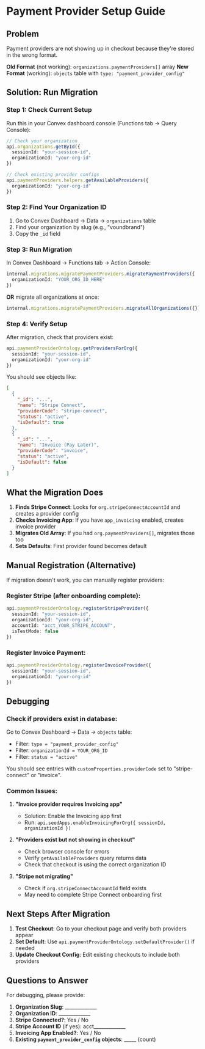 # Payment Provider Setup Guide

## Problem
Payment providers are not showing up in checkout because they're stored in the wrong format.

**Old Format** (not working): `organizations.paymentProviders[]` array
**New Format** (working): `objects` table with `type: "payment_provider_config"`

## Solution: Run Migration

### Step 1: Check Current Setup

Run this in your Convex dashboard console (Functions tab → Query Console):

```typescript
// Check your organization
api.organizations.getById({
  sessionId: "your-session-id",
  organizationId: "your-org-id"
})

// Check existing provider configs
api.paymentProviders.helpers.getAvailableProviders({
  organizationId: "your-org-id"
})
```

### Step 2: Find Your Organization ID

1. Go to Convex Dashboard → Data → `organizations` table
2. Find your organization by slug (e.g., "voundbrand")
3. Copy the `_id` field

### Step 3: Run Migration

In Convex Dashboard → Functions tab → Action Console:

```typescript
internal.migrations.migratePaymentProviders.migratePaymentProviders({
  organizationId: "YOUR_ORG_ID_HERE"
})
```

**OR** migrate all organizations at once:

```typescript
internal.migrations.migratePaymentProviders.migrateAllOrganizations({})
```

### Step 4: Verify Setup

After migration, check that providers exist:

```typescript
api.paymentProviderOntology.getProvidersForOrg({
  sessionId: "your-session-id",
  organizationId: "your-org-id"
})
```

You should see objects like:

```json
[
  {
    "_id": "...",
    "name": "Stripe Connect",
    "providerCode": "stripe-connect",
    "status": "active",
    "isDefault": true
  },
  {
    "_id": "...",
    "name": "Invoice (Pay Later)",
    "providerCode": "invoice",
    "status": "active",
    "isDefault": false
  }
]
```

## What the Migration Does

1. **Finds Stripe Connect**: Looks for `org.stripeConnectAccountId` and creates a provider config
2. **Checks Invoicing App**: If you have `app_invoicing` enabled, creates invoice provider
3. **Migrates Old Array**: If you had `org.paymentProviders[]`, migrates those too
4. **Sets Defaults**: First provider found becomes default

## Manual Registration (Alternative)

If migration doesn't work, you can manually register providers:

### Register Stripe (after onboarding complete):

```typescript
api.paymentProviderOntology.registerStripeProvider({
  sessionId: "your-session-id",
  organizationId: "your-org-id",
  accountId: "acct_YOUR_STRIPE_ACCOUNT",
  isTestMode: false
})
```

### Register Invoice Payment:

```typescript
api.paymentProviderOntology.registerInvoiceProvider({
  sessionId: "your-session-id",
  organizationId: "your-org-id"
})
```

## Debugging

### Check if providers exist in database:

Go to Convex Dashboard → Data → `objects` table:
- Filter: `type = "payment_provider_config"`
- Filter: `organizationId = YOUR_ORG_ID`
- Filter: `status = "active"`

You should see entries with `customProperties.providerCode` set to "stripe-connect" or "invoice".

### Common Issues:

1. **"Invoice provider requires Invoicing app"**
   - Solution: Enable the Invoicing app first
   - Run: `api.seedApps.enableInvoicingForOrg({ sessionId, organizationId })`

2. **"Providers exist but not showing in checkout"**
   - Check browser console for errors
   - Verify `getAvailableProviders` query returns data
   - Check that checkout is using the correct organization ID

3. **"Stripe not migrating"**
   - Check if `org.stripeConnectAccountId` field exists
   - May need to complete Stripe Connect onboarding first

## Next Steps After Migration

1. **Test Checkout**: Go to your checkout page and verify both providers appear
2. **Set Default**: Use `api.paymentProviderOntology.setDefaultProvider()` if needed
3. **Update Checkout Config**: Edit existing checkouts to include both providers

## Questions to Answer

For debugging, please provide:

1. **Organization Slug**: _____________
2. **Organization ID**: _____________
3. **Stripe Connected?**: Yes / No
4. **Stripe Account ID** (if yes): acct_____________
5. **Invoicing App Enabled?**: Yes / No
6. **Existing `payment_provider_config` objects**: _____ (count)
